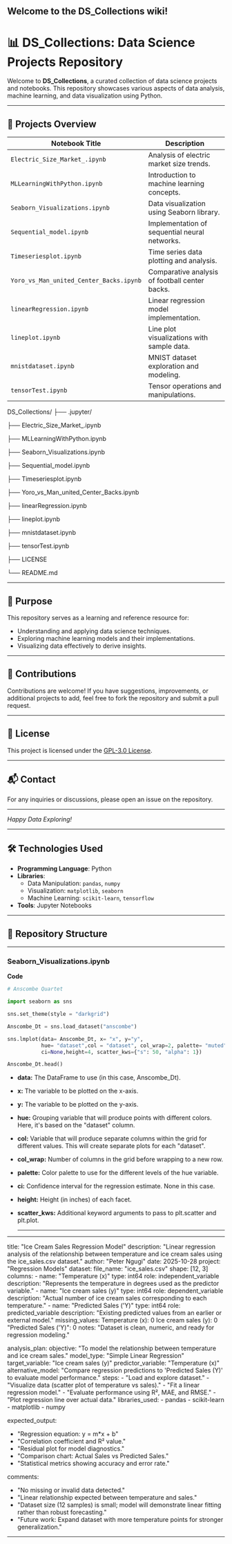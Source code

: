## Welcome to the DS_Collections wiki!

# 📊 DS_Collections: Data Science Projects Repository

Welcome to **DS_Collections**, a curated collection of data science projects and notebooks. This repository showcases various aspects of data analysis, machine learning, and data visualization using Python.

---

## 🧠 Projects Overview

| Notebook Title                          | Description                                      |
|-----------------------------------------|--------------------------------------------------|
| `Electric_Size_Market_.ipynb`           | Analysis of electric market size trends.         |
| `MLLearningWithPython.ipynb`            | Introduction to machine learning concepts.       |
| `Seaborn_Visualizations.ipynb`          | Data visualization using Seaborn library.        |
| `Sequential_model.ipynb`                | Implementation of sequential neural networks.    |
| `Timeseriesplot.ipynb`                  | Time series data plotting and analysis.          |
| `Yoro_vs_Man_united_Center_Backs.ipynb` | Comparative analysis of football center backs.   |
| `linearRegression.ipynb`                | Linear regression model implementation.          |
| `lineplot.ipynb`                        | Line plot visualizations with sample data.       |
| `mnistdataset.ipynb`                    | MNIST dataset exploration and modeling.          |
| `tensorTest.ipynb`                      | Tensor operations and manipulations.             |

DS_Collections/ 
├── .jupyter/ 

├── Electric_Size_Market_.ipynb 

├── MLLearningWithPython.ipynb 

├── Seaborn_Visualizations.ipynb 

├── Sequential_model.ipynb 

├── Timeseriesplot.ipynb 

├── Yoro_vs_Man_united_Center_Backs.ipynb 

├── linearRegression.ipynb 

├── lineplot.ipynb 

├── mnistdataset.ipynb 

├── tensorTest.ipynb 

├── LICENSE 

└── README.md

---

## 🎯 Purpose

This repository serves as a learning and reference resource for:

- Understanding and applying data science techniques.
- Exploring machine learning models and their implementations.
- Visualizing data effectively to derive insights.

---

## 🤝 Contributions

Contributions are welcome! If you have suggestions, improvements, or additional projects to add, feel free to fork the repository and submit a pull request.

---

## 📜 License

This project is licensed under the [GPL-3.0 License](LICENSE).

---

## 📬 Contact

For any inquiries or discussions, please open an issue on the repository.

---

*Happy Data Exploring!*


---

## 🛠️ Technologies Used

- **Programming Language**: Python
- **Libraries**:
  - Data Manipulation: `pandas`, `numpy`
  - Visualization: `matplotlib`, `seaborn`
  - Machine Learning: `scikit-learn`, `tensorflow`
- **Tools**: Jupyter Notebooks

---

## 📁 Repository Structure

---

### Seaborn_Visualizations.ipynb

**Code**
```python
# Anscombe Quartet

import seaborn as sns

sns.set_theme(style = "darkgrid")

Anscombe_Dt = sns.load_dataset("anscombe")

sns.lmplot(data= Anscombe_Dt, x= "x", y="y",
           hue= "dataset",col = "dataset", col_wrap=2, palette= "muted",
           ci=None,height=4, scatter_kws={"s": 50, "alpha": 1})

Anscombe_Dt.head()

```

* **data:** The DataFrame to use (in this case, Anscombe_Dt).
* **x:** The variable to be plotted on the x-axis.
* **y:** The variable to be plotted on the y-axis.
* **hue:** Grouping variable that will produce points with different colors. Here, it's based on the "dataset" column.
* **col:** Variable that will produce separate columns within the grid for different values. This will create separate plots for each "dataset".
* **col_wrap:** Number of columns in the grid before wrapping to a new row.
* **palette:** Color palette to use for the different levels of the hue variable.
* **ci:** Confidence interval for the regression estimate. None in this case.
* **height:** Height (in inches) of each facet.
* **scatter_kws:** Additional keyword arguments to pass to plt.scatter and plt.plot.

  ---

---
title: "Ice Cream Sales Regression Model"
description: "Linear regression analysis of the relationship between temperature and ice cream sales using the ice_sales.csv dataset."
author: "Peter Ngugi"
date: 2025-10-28
project: "Regression Models"
dataset:
  file_name: "ice_sales.csv"
  shape: [12, 3]
  columns:
    - name: "Temperature (x)"
      type: int64
      role: independent_variable
      description: "Represents the temperature in degrees used as the predictor variable."
    - name: "Ice cream sales (y)"
      type: int64
      role: dependent_variable
      description: "Actual number of ice cream sales corresponding to each temperature."
    - name: "Predicted Sales ('Y)"
      type: int64
      role: predicted_variable
      description: "Existing predicted values from an earlier or external model."
  missing_values:
    Temperature (x): 0
    Ice cream sales (y): 0
    "Predicted Sales ('Y)": 0
  notes: "Dataset is clean, numeric, and ready for regression modeling."

analysis_plan:
  objective: "To model the relationship between temperature and ice cream sales."
  model_type: "Simple Linear Regression"
  target_variable: "Ice cream sales (y)"
  predictor_variable: "Temperature (x)"
  alternative_model: "Compare regression predictions to 'Predicted Sales (Y)' to evaluate model performance."
  steps:
    - "Load and explore dataset."
    - "Visualize data (scatter plot of temperature vs sales)."
    - "Fit a linear regression model."
    - "Evaluate performance using R², MAE, and RMSE."
    - "Plot regression line over actual data."
  libraries_used:
    - pandas
    - scikit-learn
    - matplotlib
    - numpy

expected_output:
  - "Regression equation: y = m*x + b"
  - "Correlation coefficient and R² value."
  - "Residual plot for model diagnostics."
  - "Comparison chart: Actual Sales vs Predicted Sales."
  - "Statistical metrics showing accuracy and error rate."

comments:
  - "No missing or invalid data detected."
  - "Linear relationship expected between temperature and sales."
  - "Dataset size (12 samples) is small; model will demonstrate linear fitting rather than robust forecasting."
  - "Future work: Expand dataset with more temperature points for stronger generalization."
---

